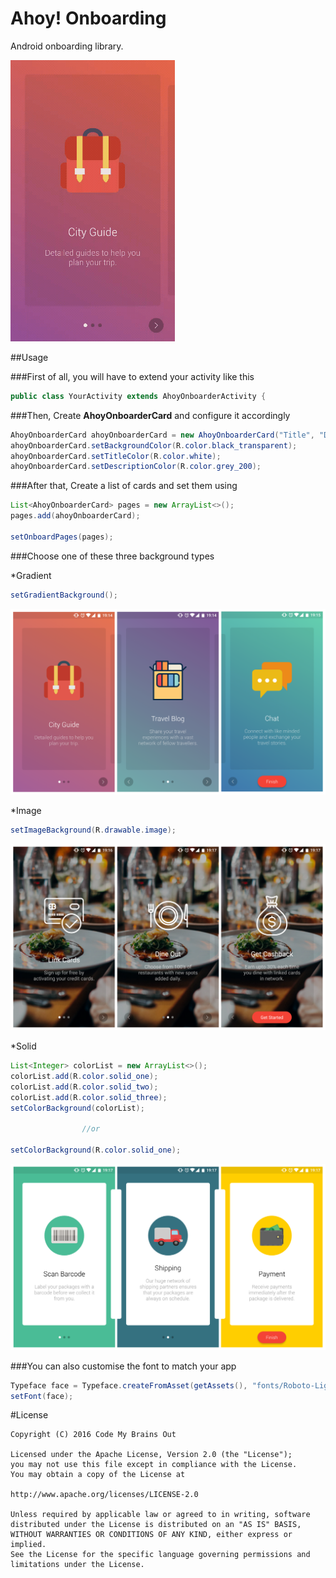 # Ahoy! Onboarding
Android onboarding library.

![](preview/preview.gif)

##Usage

###First of all, you will have to extend your activity like this

```java
public class YourActivity extends AhoyOnboarderActivity {
```

###Then, Create **AhoyOnboarderCard** and configure it accordingly

```java
AhoyOnboarderCard ahoyOnboarderCard = new AhoyOnboarderCard("Title", "Description", R.drawable.icon1);
ahoyOnboarderCard.setBackgroundColor(R.color.black_transparent);
ahoyOnboarderCard.setTitleColor(R.color.white);
ahoyOnboarderCard.setDescriptionColor(R.color.grey_200);
```

###After that, Create a list of cards and set them using

```java
List<AhoyOnboarderCard> pages = new ArrayList<>();
pages.add(ahoyOnboarderCard);

setOnboardPages(pages);
```

###Choose one of these three background types

*Gradient
```java
setGradientBackground();
```

![](preview/preview-gradient.png)

*Image
```java
setImageBackground(R.drawable.image);
```

![](preview/preview-image.png)

*Solid

```java
List<Integer> colorList = new ArrayList<>();
colorList.add(R.color.solid_one);
colorList.add(R.color.solid_two);
colorList.add(R.color.solid_three);
setColorBackground(colorList);

                //or

setColorBackground(R.color.solid_one);
```

![](preview/preview-solid.png)

###You can also customise the font to match your app
```java
Typeface face = Typeface.createFromAsset(getAssets(), "fonts/Roboto-Light.ttf");
setFont(face);
```

#License
```
Copyright (C) 2016 Code My Brains Out

Licensed under the Apache License, Version 2.0 (the "License");
you may not use this file except in compliance with the License.
You may obtain a copy of the License at

http://www.apache.org/licenses/LICENSE-2.0

Unless required by applicable law or agreed to in writing, software
distributed under the License is distributed on an "AS IS" BASIS,
WITHOUT WARRANTIES OR CONDITIONS OF ANY KIND, either express or implied.
See the License for the specific language governing permissions and
limitations under the License.
```